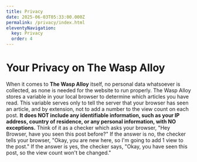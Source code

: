 ```yaml
---
title: Privacy
date: 2025-06-03T05:33:00.000Z
permalink: /privacy/index.html
eleventyNavigation:
  key: Privacy
  order: 4
---
```

# Your Privacy on The Wasp Alloy
When it comes to **The Wasp Alloy** itself, no personal data whatsoever is collected, as none is needed for the website to run properly.
The Wasp Alloy stores a variable in your local browser to determine which articles you have read. This variable serves only to tell the server that your browser has seen an article, and by extension, not to add a number to the view count on each post. **It does NOT include any identifiable information, such as your IP address, country of residence, or any personal information, with NO exceptions.**
Think of it as a checker which asks your browser, "Hey Browser, have you seen this post before?" If the answer is no, the checker tells your browser, "Okay, you are new here, so I'm going to add 1 view to the post." If the answer is yes, the checker says, "Okay, you have seen this post, so the view count won't be changed."